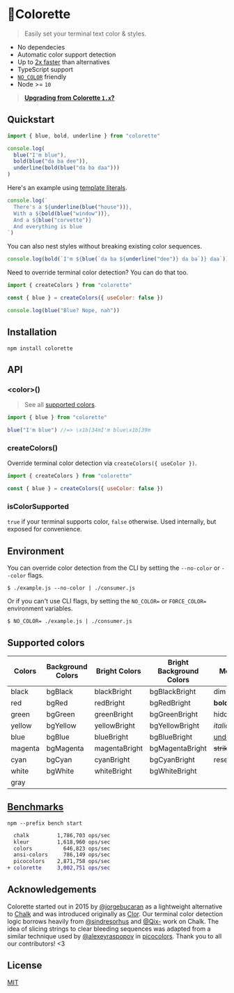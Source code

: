 # 🌈Colorette

> Easily set your terminal text color & styles.

- No dependecies
- Automatic color support detection
- Up to [2x faster](#benchmarks) than alternatives
- TypeScript support
- [`NO_COLOR`](https://no-color.org) friendly
- Node >= `10`

> [**Upgrading from Colorette `1.x`?**](https://github.com/jorgebucaran/colorette/issues/70)

## Quickstart

```js
import { blue, bold, underline } from "colorette"

console.log(
  blue("I'm blue"),
  bold(blue("da ba dee")),
  underline(bold(blue("da ba daa")))
)
```

Here's an example using [template literals](https://developer.mozilla.org/en-US/docs/Web/JavaScript/Reference/Template_literals).

```js
console.log(`
  There's a ${underline(blue("house"))},
  With a ${bold(blue("window"))},
  And a ${blue("corvette")}
  And everything is blue
`)
```

You can also nest styles without breaking existing color sequences.

```js
console.log(bold(`I'm ${blue(`da ba ${underline("dee")} da ba`)} daa`))
```

Need to override terminal color detection? You can do that too.

```js
import { createColors } from "colorette"

const { blue } = createColors({ useColor: false })

console.log(blue("Blue? Nope, nah"))
```

## Installation

```console
npm install colorette
```

## API

### \<color\>()

> See all [supported colors](#supported-colors).

```js
import { blue } from "colorette"

blue("I'm blue") //=> \x1b[34mI'm blue\x1b[39m
```

### createColors()

Override terminal color detection via `createColors({ useColor })`.

```js
import { createColors } from "colorette"

const { blue } = createColors({ useColor: false })
```

### isColorSupported

`true` if your terminal supports color, `false` otherwise. Used internally, but exposed for convenience.

## Environment

You can override color detection from the CLI by setting the `--no-color` or `--color` flags.

```console
$ ./example.js --no-color | ./consumer.js
```

Or if you can't use CLI flags, by setting the `NO_COLOR=` or `FORCE_COLOR=` environment variables.

```console
$ NO_COLOR= ./example.js | ./consumer.js
```

## Supported colors

| Colors  | Background Colors | Bright Colors | Bright Background Colors | Modifiers         |
| ------- | ----------------- | ------------- | ------------------------ | ----------------- |
| black   | bgBlack           | blackBright   | bgBlackBright            | dim               |
| red     | bgRed             | redBright     | bgRedBright              | **bold**          |
| green   | bgGreen           | greenBright   | bgGreenBright            | hidden            |
| yellow  | bgYellow          | yellowBright  | bgYellowBright           | _italic_          |
| blue    | bgBlue            | blueBright    | bgBlueBright             | <u>underline</u>  |
| magenta | bgMagenta         | magentaBright | bgMagentaBright          | ~~strikethrough~~ |
| cyan    | bgCyan            | cyanBright    | bgCyanBright             | reset             |
| white   | bgWhite           | whiteBright   | bgWhiteBright            |                   |
| gray    |                   |               |                          |                   |

## [Benchmarks](https://github.com/jorgebucaran/colorette/actions/workflows/bench.yml)

```console
npm --prefix bench start
```

```diff
  chalk         1,786,703 ops/sec
  kleur         1,618,960 ops/sec
  colors          646,823 ops/sec
  ansi-colors     786,149 ops/sec
  picocolors    2,871,758 ops/sec
+ colorette     3,002,751 ops/sec
```

## Acknowledgements

Colorette started out in 2015 by [@jorgebucaran](https://github.com/jorgebucaran) as a lightweight alternative to [Chalk](https://github.com/chalk/chalk) and was introduced originally as [Clor](https://github.com/jorgebucaran/colorette/commit/b01b5b9961ceb7df878583a3002e836fae9e37ce). Our terminal color detection logic borrows heavily from [@sindresorhus](https://github.com/sindresorhus) and [@Qix-](https://github.com/Qix-) work on Chalk. The idea of slicing strings to clear bleeding sequences was adapted from a similar technique used by [@alexeyraspopov](https://github.com/alexeyraspopov) in [picocolors](https://github.com/alexeyraspopov/picocolors). Thank you to all our contributors! <3

## License

[MIT](LICENSE.md)
